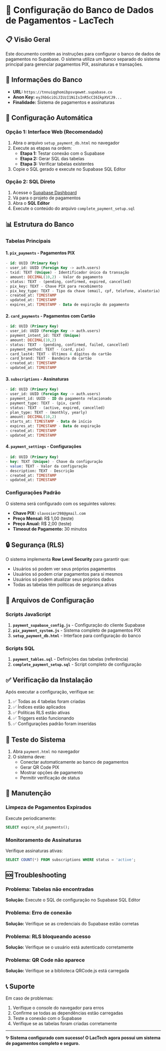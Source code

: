 # 🔧 Configuração do Banco de Dados de Pagamentos - LacTech

## 📋 Visão Geral

Este documento contém as instruções para configurar o banco de dados de pagamentos no Supabase. O sistema utiliza um banco separado do sistema principal para gerenciar pagamentos PIX, assinaturas e transações.

## 🔑 Informações do Banco

- **URL:** `https://tnnuiqghomibpsvqewmt.supabase.co`
- **Anon Key:** `eyJhbGciOiJIUzI1NiIsInR5cCI6IkpXVCJ9...`
- **Finalidade:** Sistema de pagamentos e assinaturas

## 🚀 Configuração Automática

### Opção 1: Interface Web (Recomendado)

1. Abra o arquivo `setup_payment_db.html` no navegador
2. Execute as etapas na ordem:
   - **Etapa 1:** Testar conexão com o Supabase
   - **Etapa 2:** Gerar SQL das tabelas
   - **Etapa 3:** Verificar tabelas existentes
3. Copie o SQL gerado e execute no Supabase SQL Editor

### Opção 2: SQL Direto

1. Acesse o [Supabase Dashboard](https://app.supabase.com/)
2. Vá para o projeto de pagamentos
3. Abra o **SQL Editor**
4. Execute o conteúdo do arquivo `complete_payment_setup.sql`

## 📊 Estrutura do Banco

### Tabelas Principais

#### 1. `pix_payments` - Pagamentos PIX
```sql
- id: UUID (Primary Key)
- user_id: UUID (Foreign Key -> auth.users)
- txid: TEXT (Unique) - Identificador único da transação
- amount: DECIMAL(10,2) - Valor do pagamento
- status: TEXT - (pending, confirmed, expired, cancelled)
- pix_key: TEXT - Chave PIX para recebimento
- pix_key_type: TEXT - Tipo da chave (email, cpf, telefone, aleatoria)
- created_at: TIMESTAMP
- updated_at: TIMESTAMP
- expires_at: TIMESTAMP - Data de expiração do pagamento
```

#### 2. `card_payments` - Pagamentos com Cartão
```sql
- id: UUID (Primary Key)
- user_id: UUID (Foreign Key -> auth.users)
- payment_intent_id: TEXT (Unique)
- amount: DECIMAL(10,2)
- status: TEXT - (pending, confirmed, failed, cancelled)
- payment_method: TEXT - (card, pix)
- card_last4: TEXT - Últimos 4 dígitos do cartão
- card_brand: TEXT - Bandeira do cartão
- created_at: TIMESTAMP
- updated_at: TIMESTAMP
```

#### 3. `subscriptions` - Assinaturas
```sql
- id: UUID (Primary Key)
- user_id: UUID (Foreign Key -> auth.users)
- payment_id: UUID - ID do pagamento relacionado
- payment_type: TEXT - (pix, card)
- status: TEXT - (active, expired, cancelled)
- plan_type: TEXT - (monthly, yearly)
- amount: DECIMAL(10,2)
- starts_at: TIMESTAMP - Data de início
- expires_at: TIMESTAMP - Data de expiração
- created_at: TIMESTAMP
- updated_at: TIMESTAMP
```

#### 4. `payment_settings` - Configurações
```sql
- id: UUID (Primary Key)
- key: TEXT (Unique) - Chave da configuração
- value: TEXT - Valor da configuração
- description: TEXT - Descrição
- created_at: TIMESTAMP
- updated_at: TIMESTAMP
```

### Configurações Padrão

O sistema será configurado com os seguintes valores:

- **Chave PIX:** `slavosier298@gmail.com`
- **Preço Mensal:** R$ 1,00 (teste)
- **Preço Anual:** R$ 2,00 (teste)
- **Timeout de Pagamento:** 30 minutos

## 🔒 Segurança (RLS)

O sistema implementa **Row Level Security** para garantir que:

- Usuários só podem ver seus próprios pagamentos
- Usuários só podem criar pagamentos para si mesmos
- Usuários só podem atualizar seus próprios dados
- Todas as tabelas têm políticas de segurança ativas

## 🔧 Arquivos de Configuração

### Scripts JavaScript

1. **`payment_supabase_config.js`** - Configuração do cliente Supabase
2. **`pix_payment_system.js`** - Sistema completo de pagamentos PIX
3. **`setup_payment_db.html`** - Interface para configuração do banco

### Scripts SQL

1. **`payment_tables.sql`** - Definições das tabelas (referência)
2. **`complete_payment_setup.sql`** - Script completo de configuração

## ✅ Verificação da Instalação

Após executar a configuração, verifique se:

1. ✅ Todas as 4 tabelas foram criadas
2. ✅ Índices estão aplicados
3. ✅ Políticas RLS estão ativas
4. ✅ Triggers estão funcionando
5. ✅ Configurações padrão foram inseridas

## 🧪 Teste do Sistema

1. Abra `payment.html` no navegador
2. O sistema deve:
   - Conectar automaticamente ao banco de pagamentos
   - Gerar QR Code PIX
   - Mostrar opções de pagamento
   - Permitir verificação de status

## 🔄 Manutenção

### Limpeza de Pagamentos Expirados

Execute periodicamente:
```sql
SELECT expire_old_payments();
```

### Monitoramento de Assinaturas

Verifique assinaturas ativas:
```sql
SELECT COUNT(*) FROM subscriptions WHERE status = 'active';
```

## 🆘 Troubleshooting

### Problema: Tabelas não encontradas
**Solução:** Execute o SQL de configuração no Supabase SQL Editor

### Problema: Erro de conexão
**Solução:** Verifique se as credenciais do Supabase estão corretas

### Problema: RLS bloqueando acesso
**Solução:** Verifique se o usuário está autenticado corretamente

### Problema: QR Code não aparece
**Solução:** Verifique se a biblioteca QRCode.js está carregada

## 📞 Suporte

Em caso de problemas:

1. Verifique o console do navegador para erros
2. Confirme se todas as dependências estão carregadas
3. Teste a conexão com o Supabase
4. Verifique se as tabelas foram criadas corretamente

---

**✨ Sistema configurado com sucesso! O LacTech agora possui um sistema de pagamentos completo e seguro.**